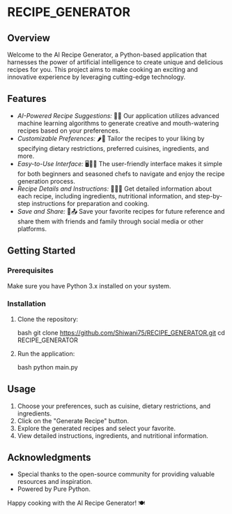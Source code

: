 # RECIPE_GENERATOR

## Overview

Welcome to the AI Recipe Generator, a Python-based application that harnesses the power of artificial intelligence to create unique and delicious recipes for you. This project aims to make cooking an exciting and innovative experience by leveraging cutting-edge technology.

## Features

- *AI-Powered Recipe Suggestions:* 🧠✨ Our application utilizes advanced machine learning algorithms to generate creative and mouth-watering recipes based on your preferences.
- *Customizable Preferences:* 🌶🥗 Tailor the recipes to your liking by specifying dietary restrictions, preferred cuisines, ingredients, and more.
- *Easy-to-Use Interface:* 🖥👩‍🍳 The user-friendly interface makes it simple for both beginners and seasoned chefs to navigate and enjoy the recipe generation process.
- *Recipe Details and Instructions:* 📜👨‍🍳 Get detailed information about each recipe, including ingredients, nutritional information, and step-by-step instructions for preparation and cooking.
- *Save and Share:* 💾📤 Save your favorite recipes for future reference and share them with friends and family through social media or other platforms.

## Getting Started

### Prerequisites

Make sure you have Python 3.x installed on your system.

### Installation

1. Clone the repository:

   bash
   git clone https://github.com/Shiwani75/RECIPE_GENERATOR.git
   cd RECIPE_GENERATOR
   
2. Run the application:

   bash
   python main.py
   

## Usage

1. Choose your preferences, such as cuisine, dietary restrictions, and ingredients.
2. Click on the "Generate Recipe" button.
3. Explore the generated recipes and select your favorite.
4. View detailed instructions, ingredients, and nutritional information.


## Acknowledgments

- Special thanks to the open-source community for providing valuable resources and inspiration.
- Powered by Pure Python.

Happy cooking with the AI Recipe Generator! 🍽
